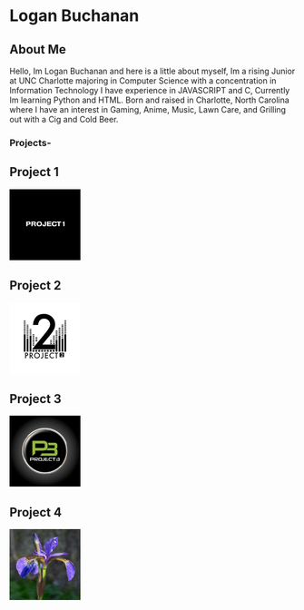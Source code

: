 # Logan Buchanan
## About Me
Hello, Im Logan Buchanan and here is a little about myself,
Im a rising Junior at UNC Charlotte majoring in Computer Science
with a concentration in Information Technology
I have experience in JAVASCRIPT and C, Currently Im learning
Python and HTML.
Born and raised in Charlotte, North Carolina where I have an
interest in Gaming, Anime, Music, Lawn Care, and Grilling out
with a Cig and Cold Beer.

### Projects-

## Project 1
<a href="https://github.com/LoganBuchanan/LoganBuchanan.github.io/blob/main/Heart_Attack_Risk_Final.ipynb" target="_blank" rel="noopener noreferrer"><img src="project1.jpg" alt="Link project." style="width:125px;height:125px;"></a>
## Project 2
<a href="https://github.com/LoganBuchanan/LoganBuchanan.github.io/blob/main/project2rain.ipynb" target="_blank" rel="noopener noreferrer"><img src="project2.png" alt="Link project." style="width:125px;height:125px;"></a>
## Project 3
<a href="https://github.com/LoganBuchanan/LoganBuchanan.github.io/blob/main/project2rain.ipynb" target="_blank" rel="noopener noreferrer"><img src="5ppbXkDy_400x400.jpg" alt="Link project." style="width:125px;height:125px;"></a>
## Project 4
<a href="https://github.com/LoganBuchanan/LoganBuchanan.github.io/blob/main/Iris_Flower_Clustering.ipynb" target="_blank" rel="noopener noreferrer"><img src="Iris.jpg" alt="Link project." style="width:125px;height:125px;"></a>


